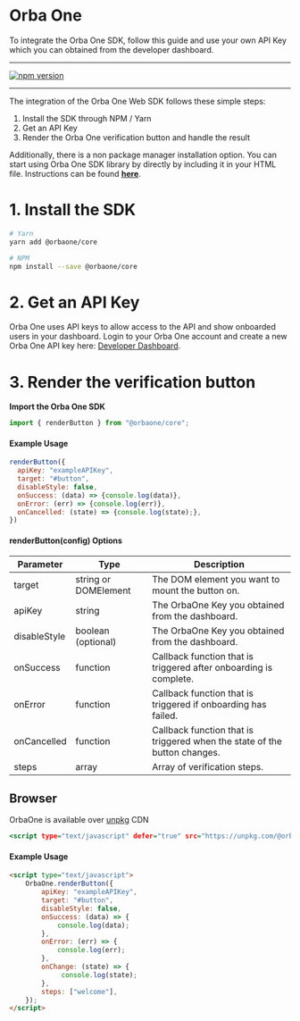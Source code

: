 # Orba One

To integrate the Orba One SDK, follow this guide and use your
own API Key which you can obtained from the developer dashboard.

---

[![npm version](https://badge.fury.io/js/%40orbaone%2Fcore.svg)](https://badge.fury.io/js/%40orbaone%2Fcore)

---

The integration of the Orba One Web SDK follows these simple steps:

1. Install the SDK through NPM / Yarn
2. Get an API Key
3. Render the Orba One verification button and handle the result

Additionally, there is a non package manager installation option. You can start using Orba One SDK library by directly by including it in your HTML file. Instructions can be found **[here](#Browser)**.

# 1. Install the SDK

```bash
# Yarn
yarn add @orbaone/core

# NPM
npm install --save @orbaone/core
```

# 2. Get an API Key

Orba One uses API keys to allow access to the API and show onboarded users in your dashboard. Login to your Orba One account and create a new Orba One API key here: [Developer Dashboard](https://vendor.orbaone.com).

# 3. Render the verification button

**Import the Orba One SDK**

```javascript
import { renderButton } from "@orbaone/core";
```

#### Example Usage

```javascript
renderButton({
  apiKey: "exampleAPIKey",
  target: "#button",
  disableStyle: false,
  onSuccess: (data) => {console.log(data)},
  onError: (err) => {console.log(err)},
  onCancelled: (state) => {console.log(state);},       
})
```

#### renderButton(config) Options

| Parameter    | Type                 | Description                                                  |
| ------------ | -------------------- | ------------------------------------------------------------ |
| target       | string or DOMElement | The DOM element you want to mount the button on.             |
| apiKey       | string               | The OrbaOne Key you obtained from the dashboard.             |
| disableStyle | boolean (optional)   | The OrbaOne Key you obtained from the dashboard.             |
| onSuccess    | function             | Callback function that is triggered after onboarding is complete. |
| onError      | function             | Callback function that is triggered if onboarding has failed. |
| onCancelled     | function             | Callback function that is triggered when the state of the button changes. |
| steps        | array                | Array of verification steps.                                 |

## Browser

OrbaOne is available over [unpkg](https://unpkg.com/) CDN

```htm
<script type="text/javascript" defer="true" src="https://unpkg.com/@orbaone/core" />
```

#### Example Usage

```html
<script type="text/javascript">
    OrbaOne.renderButton({
        apiKey: "exampleAPIKey",
        target: "#button",
        disableStyle: false,
        onSuccess: (data) => {
            console.log(data);
        },
        onError: (err) => {
            console.log(err);
        },
        onChange: (state) => {
             console.log(state);
        },
        steps: ["welcome"],
    });
</script>
```
